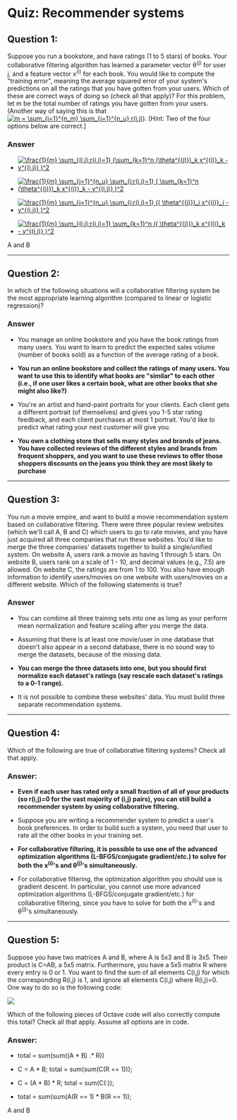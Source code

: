 # Quiz: Recommender systems

## Question 1:
Suppose you run a bookstore, and have ratings (1 to 5 stars) of books. Your collaborative filtering algorithm has learned a parameter vector θ<sup>(j)</sup> for user j, and a feature vector x<sup>(i)</sup> for each book. You would like to compute the "training error", meaning the average squared error of your system's predictions on all the ratings that you have gotten from your users. Which of these are correct ways of doing so (check all that apply)? For this problem, let m be the total number of ratings you have gotten from your users. (Another way of saying this is
that <a href="https://www.codecogs.com/eqnedit.php?latex=m&space;=&space;\sum_{i=1}^{n_m}&space;\sum_{j=1}^{n_u}&space;r(i,j)" target="_blank"><img src="https://latex.codecogs.com/gif.latex?m&space;=&space;\sum_{i=1}^{n_m}&space;\sum_{j=1}^{n_u}&space;r(i,j)" title="m = \sum_{i=1}^{n_m} \sum_{j=1}^{n_u} r(i,j)" /></a>). [Hint: Two of the four options below are correct.]

### Answer
* <a href="https://www.codecogs.com/eqnedit.php?latex=\frac{1}{m}&space;\sum_{(i,j):r(i,j)=1}&space;(\sum_{k=1}^n&space;(\theta^{(j)})_k&space;x^{(i)}_k&space;-&space;y^{(i,j)}&space;)^2" target="_blank"><img src="https://latex.codecogs.com/gif.latex?\frac{1}{m}&space;\sum_{(i,j):r(i,j)=1}&space;(\sum_{k=1}^n&space;(\theta^{(j)})_k&space;x^{(i)}_k&space;-&space;y^{(i,j)}&space;)^2" title="\frac{1}{m} \sum_{(i,j):r(i,j)=1} (\sum_{k=1}^n (\theta^{(j)})_k x^{(i)}_k - y^{(i,j)} )^2" /></a>

* <a href="https://www.codecogs.com/eqnedit.php?latex=\frac{1}{m}&space;\sum_{j=1}^{n_u}&space;\sum_{i:r(i,j)=1}&space;(&space;\sum_{k=1}^n&space;(\theta^{(j)})_k&space;x^{(i)}_k&space;-&space;y^{(i,j)}&space;)^2" target="_blank"><img src="https://latex.codecogs.com/gif.latex?\frac{1}{m}&space;\sum_{j=1}^{n_u}&space;\sum_{i:r(i,j)=1}&space;(&space;\sum_{k=1}^n&space;(\theta^{(j)})_k&space;x^{(i)}_k&space;-&space;y^{(i,j)}&space;)^2" title="\frac{1}{m} \sum_{j=1}^{n_u} \sum_{i:r(i,j)=1} ( \sum_{k=1}^n (\theta^{(j)})_k x^{(i)}_k - y^{(i,j)} )^2" /></a>

* <a href="https://www.codecogs.com/eqnedit.php?latex=\frac{1}{m}&space;\sum_{j=1}^{n_u}&space;\sum_{i:r(i,j)=1}&space;((&space;\theta^{(j)})_i&space;x^{(i)}_j&space;-&space;y^{(i,j)}&space;)^2" target="_blank"><img src="https://latex.codecogs.com/gif.latex?\frac{1}{m}&space;\sum_{j=1}^{n_u}&space;\sum_{i:r(i,j)=1}&space;((&space;\theta^{(j)})_i&space;x^{(i)}_j&space;-&space;y^{(i,j)}&space;)^2" title="\frac{1}{m} \sum_{j=1}^{n_u} \sum_{i:r(i,j)=1} (( \theta^{(j)})_i x^{(i)}_j - y^{(i,j)} )^2" /></a>

* <a href="https://www.codecogs.com/eqnedit.php?latex=\frac{1}{m}&space;\sum_{(i,j):r(i,j)=1}&space;\sum_{k=1}^n&space;((&space;\theta^{(j)})_k&space;x^{(i)}_k&space;-&space;y^{(i,j)}&space;)^2" target="_blank"><img src="https://latex.codecogs.com/gif.latex?\frac{1}{m}&space;\sum_{(i,j):r(i,j)=1}&space;\sum_{k=1}^n&space;((&space;\theta^{(j)})_k&space;x^{(i)}_k&space;-&space;y^{(i,j)}&space;)^2" title="\frac{1}{m} \sum_{(i,j):r(i,j)=1} \sum_{k=1}^n (( \theta^{(j)})_k x^{(i)}_k - y^{(i,j)} )^2" /></a>

A and B

---

## Question 2:
In which of the following situations will a collaborative filtering system be the most appropriate learning algorithm (compared to linear or logistic regression)?

### Answer

* You manage an online bookstore and you have the book ratings from many users. You want to learn to predict the expected sales volume (number of books sold) as a function of the average rating of a book.

* **You run an online bookstore and collect the ratings of many users. You want to use this to identify what books are "similar" to each other (i.e., if one user likes a certain book, what are other books that she might also like?)**

* You're an artist and hand-paint portraits for your clients. Each client gets a different portrait (of themselves) and gives you 1-5 star rating feedback, and each client purchases at most 1 portrait. You'd like to predict what rating your next customer will give you.

* **You own a clothing store that sells many styles and brands of jeans. You have collected reviews of the different styles and brands from frequent shoppers, and you want to use these reviews to offer those shoppers discounts on the jeans you think they are most likely to purchase**

---

## Question 3:
You run a movie empire, and want to build a movie recommendation system based on collaborative filtering. There were three popular review websites (which we'll call A, B and C) which users to go to rate movies, and you have just acquired all three companies that run these websites. You'd like to merge the three companies' datasets together to build a single/unified system. On website A, users rank a movie as having 1 through 5 stars. On website B, users rank on a scale of 1 - 10, and decimal values (e.g., 7.5) are allowed. On website C, the ratings are from 1 to 100. You also have enough information to identify users/movies on one website with users/movies on a different website. Which of the following statements is true?

### Answer
* You can combine all three training sets into one as long as your perform mean normalization and feature scaling after you merge the data.

* Assuming that there is at least one movie/user in one database that doesn't also appear in a second database, there is no sound way to merge the datasets, because of the missing data.

* **You can merge the three datasets into one, but you should first normalize each dataset's ratings (say rescale each dataset's ratings to a 0-1 range).**

* It is not possible to combine these websites' data. You must build three separate recommendation systems.

---

## Question 4:
Which of the following are true of collaborative filtering systems? Check all that apply.

### Answer:

* **Even if each user has rated only a small fraction of all of your products (so r(i,j)=0 for the vast majority of (i,j) pairs), you can still build a recommender system by using collaborative filtering.**

* Suppose you are writing a recommender system to predict a user's book preferences. In order to build such a system, you need that user to rate all the other books in your training set.

* **For collaborative filtering, it is possible to use one of the advanced optimization algorithms (L-BFGS/conjugate gradient/etc.) to solve for both the x<sup>(i)</sup>'s and θ<sup>(j)</sup>'s simultaneously.**

* For collaborative filtering, the optimization algorithm you should use is gradient descent. In particular, you cannot use more advanced optimization algorithms (L-BFGS/conjugate gradient/etc.) for collaborative filtering, since you have to solve for both the x<sup>(i)</sup>'s and θ<sup>(j)</sup>'s simultaneously.

---

## Question 5:
Suppose you have two matrices A and B, where A is 5x3 and B is 3x5. Their product is C=AB, a 5x5 matrix. Furthermore, you have a 5x5 matrix R where every entry is 0 or 1. You want to find the sum of all elements C(i,j) for which the corresponding R(i,j) is 1, and ignore all elements C(i,j) where R(i,j)=0. One way to do so is the following code:

<img src="https://i.imgur.com/Hq41EVi.png"/>

Which of the following pieces of Octave code will also correctly compute this total? Check all that apply. Assume all options are in code.

### Answer:
* total = sum(sum((A * B) .* R))

* C = A * B; total = sum(sum(C(R == 1)));

* C = (A * B) * R; total = sum(C(:));

* total = sum(sum(A(R == 1) * B(R == 1));

A and B
